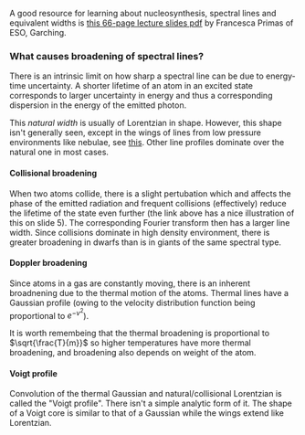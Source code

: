 A good resource for learning about nucleosynthesis, spectral lines and equivalent widths is [this 66-page lecture slides pdf](http://research.iac.es/congreso/itn-gaia2013//media/Primas2.pdf) by Francesca Primas of ESO, Garching.

### What causes broadening of spectral lines?
There is an intrinsic limit on how sharp a spectral line can be due to energy-time uncertainty. A shorter lifetime of an atom in an excited state corresponds to larger uncertainty in energy and thus a corresponding dispersion in the energy of the emitted photon.

This *natural width* is usually of Lorentzian in shape. However, this shape isn't generally seen, except in the wings of lines from low pressure environments like nebulae, see [this](http://www-star.st-and.ac.uk/~kw25/teaching/nebulae/lecture08_linewidths.pdf). Other line profiles dominate over the natural one in most cases.

#### Collisional broadening
When two atoms collide, there is a slight pertubation which and affects the phase of the emitted radiation and frequent collisions (effectively) reduce the lifetime of the state even further (the link above has a nice illustration of this on slide 5). The corresponding Fourier transform then has a larger line width. Since collisions dominate in high density environment, there is greater broadening in dwarfs than is in giants of the same spectral type.

#### Doppler broadening
Since atoms in a gas are constantly moving, there is an inherent broadnening due to the thermal motion of the atoms. Thermal lines have a Gaussian profile (owing to the velocity distribution function being proportional to $e^{-v^2}$).

It is worth remembeing that the thermal broadening is proportional to $\sqrt{\frac{T}{m}}$ so higher temperatures have more thermal broadening, and broadening also depends on weight of the atom.

#### Voigt profile
Convolution of the thermal Gaussian and natural/collisional Lorentzian is called the "Voigt profile". There isn't a simple analytic form of it. The shape of a Voigt core is similar to that of a Gaussian while the wings extend like  Lorentzian.